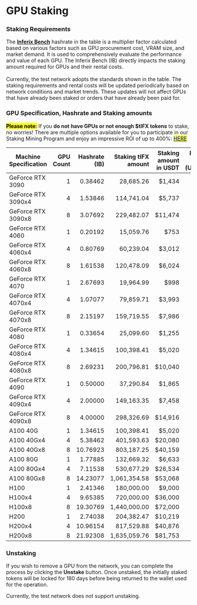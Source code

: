 # GPU Staking

### **Staking Requirements**

The [**Inferix Bench**](../inferix-whitepaper/economic-model/inferix-bench-and-ibme/) hashrate in the table is a multiplier factor calculated based on various factors such as GPU procurement cost, VRAM size, and market demand. It is used to comprehensively evaluate the performance and value of each GPU. The Inferix Bench (IB) directly impacts the staking amount required for GPUs and their rental costs. \
\
Currently, the test network adopts the standards shown in the table. The staking requirements and rental costs will be updated periodically based on network conditions and market trends. These updates will not affect GPUs that have already been staked or orders that have already been paid for.

### **GPU Specification, Hashrate and Staking amounts**

<mark style="background-color:yellow;">**Please note:**</mark> If you **do not** **have GPUs or not enough $tIFX tokens** to stake, no worries! There are multiple options available for you to participate in our Staking Mining Program and enjoy an impressive ROI of up to 400%: [<mark style="color:blue;">HERE</mark>](https://docs.inferix.io/inferix-testnet-1/guide-to-participate-in-the-staking-and-mining-program)&#x20;

<table><thead><tr><th width="193">Machine Specification</th><th width="77" align="right">GPU Count</th><th align="right">Hashrate (IB)</th><th width="120" align="right">Staking tIFX amount</th><th align="right">Staking amount in USDT</th><th align="right">Renting Price (USDT/h)</th></tr></thead><tbody><tr><td>GeForce RTX 3090</td><td align="right">1</td><td align="right">0.38462</td><td align="right">28,685.26</td><td align="right">$1,434</td><td align="right">$0.2</td></tr><tr><td>GeForce RTX 3090x4</td><td align="right">4</td><td align="right">1.53846</td><td align="right">114,741.04</td><td align="right">$5,737</td><td align="right">$0.8</td></tr><tr><td>GeForce RTX 3090x8</td><td align="right">8</td><td align="right">3.07692</td><td align="right">229,482.07</td><td align="right">$11,474</td><td align="right">$1.6</td></tr><tr><td>GeForce RTX 4060</td><td align="right">1</td><td align="right">0.20192</td><td align="right">15,059.76</td><td align="right">$753</td><td align="right">$0.1</td></tr><tr><td>GeForce RTX 4060x4</td><td align="right">4</td><td align="right">0.80769</td><td align="right">60,239.04</td><td align="right">$3,012</td><td align="right">$0.4</td></tr><tr><td>GeForce RTX 4060x8</td><td align="right">8</td><td align="right">1.61538</td><td align="right">120,478.09</td><td align="right">$6,024</td><td align="right">$0.8</td></tr><tr><td>GeForce RTX 4070</td><td align="right">1</td><td align="right">2.67693</td><td align="right">19,964.99</td><td align="right">$998</td><td align="right">$0.13</td></tr><tr><td>GeForce RTX 4070x4</td><td align="right">4</td><td align="right">1.07077</td><td align="right">79,859.71</td><td align="right">$3,993</td><td align="right">$0.53</td></tr><tr><td>GeForce RTX 4070x8</td><td align="right">8</td><td align="right">2.15197</td><td align="right">159,719.55</td><td align="right">$7,986</td><td align="right">$1.07</td></tr><tr><td>GeForce RTX 4080</td><td align="right">1</td><td align="right">0.33654</td><td align="right">25,099.60</td><td align="right">$1,255</td><td align="right">$0.17</td></tr><tr><td>GeForce RTX 4080x4</td><td align="right">4</td><td align="right">1.34615</td><td align="right">100,398.41</td><td align="right">$5,020</td><td align="right">$0.67</td></tr><tr><td>GeForce RTX 4080x8</td><td align="right">8</td><td align="right">2.69231</td><td align="right">200,796.81</td><td align="right">$10,040</td><td align="right">$1.34</td></tr><tr><td>GeForce RTX 4090</td><td align="right">1</td><td align="right">0.50000</td><td align="right">37,290.84</td><td align="right">$1,865</td><td align="right">$0.25</td></tr><tr><td>GeForce RTX 4090x4</td><td align="right">4</td><td align="right">2.00000</td><td align="right">149,163.35</td><td align="right">$7,458</td><td align="right">$0.99</td></tr><tr><td>GeForce RTX 4090x8</td><td align="right">8</td><td align="right">4.00000</td><td align="right">298,326.69</td><td align="right">$14,916</td><td align="right">$1.99</td></tr><tr><td>A100 40G</td><td align="right">1</td><td align="right">1.34615</td><td align="right">100,398.41</td><td align="right">$5,020</td><td align="right">$0.67</td></tr><tr><td>A100 40Gx4</td><td align="right">4</td><td align="right">5.38462</td><td align="right">401,593.63</td><td align="right">$20,080</td><td align="right">$2.68</td></tr><tr><td>A100 40Gx8</td><td align="right">8</td><td align="right">10.76923</td><td align="right">803,187.25</td><td align="right">$40,159</td><td align="right">$5.36</td></tr><tr><td>A100 80G</td><td align="right">1</td><td align="right">1.77885</td><td align="right">132,669.32</td><td align="right">$6,633</td><td align="right">$0.88</td></tr><tr><td>A100 80Gx4</td><td align="right">4</td><td align="right">7.11538</td><td align="right">530,677.29</td><td align="right">$26,534</td><td align="right">$3.54</td></tr><tr><td>A100 80Gx8</td><td align="right">8</td><td align="right">14.23077</td><td align="right">1,061,354.58</td><td align="right">$53,068</td><td align="right">$7.08</td></tr><tr><td>H100</td><td align="right">1</td><td align="right">2.41346</td><td align="right">180,000.00</td><td align="right">$9,000</td><td align="right">$1.2</td></tr><tr><td>H100x4</td><td align="right">4</td><td align="right">9.65385</td><td align="right">720,000.00</td><td align="right">$36,000</td><td align="right">$4.8</td></tr><tr><td>H100x8</td><td align="right">8</td><td align="right">19.30769</td><td align="right">1,440,000.00</td><td align="right">$72,000</td><td align="right">$9.6</td></tr><tr><td>H200</td><td align="right">1</td><td align="right">2.74038</td><td align="right">204,382.47</td><td align="right">$10,219</td><td align="right">$1.36</td></tr><tr><td>H200x4</td><td align="right">4</td><td align="right">10.96154</td><td align="right">817,529.88</td><td align="right">$40,876</td><td align="right">$5.45</td></tr><tr><td>H200x8</td><td align="right">8</td><td align="right">21.92308</td><td align="right">1,635,059.76</td><td align="right">$81,753</td><td align="right">$10.9</td></tr></tbody></table>

### **Unstaking**&#x20;

If you wish to remove a GPU from the network, you can complete the process by clicking the **Unstake** button. Once unstaked, the initially staked tokens will be locked for 180 days before being returned to the wallet used for the operation.&#x20;

Currently, the test network does not support unstaking.
